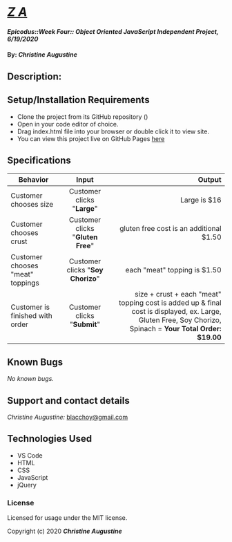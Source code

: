 # _[ Z A]()_

#### _Epicodus::Week Four:: Object Oriented JavaScript Independent Project, 6/19/2020_

#### By: _**Christine Augustine**_

## Description:


## Setup/Installation Requirements

* Clone the project from its GitHub repository ()
* Open in your code editor of choice.
* Drag index.html file into your browser or double click it to view site.
* You can view this project live on GitHub Pages [here]()

## Specifications

| Behavior       | Input         | Output  |
| ------------- |:-------------:| -----:|
| Customer chooses size | Customer clicks "**Large**" | Large is $16|
| Customer chooses crust | Customer clicks "**Gluten Free**" | gluten free cost is an additional $1.50|
| Customer chooses "meat" toppings | Customer clicks "**Soy Chorizo**" | each  "meat" topping is $1.50|
| Customer is finished with order| Customer clicks "**Submit**" | size + crust + each "meat" topping cost is added up & final cost is displayed, ex. Large, Gluten Free, Soy Chorizo, Spinach = **Your Total Order: $19.00**|


## Known Bugs

_No known bugs._

## Support and contact details

_Christine Augustine:_
blacchoy@gmail.com

## Technologies Used

* VS Code
* HTML
* CSS
* JavaScript
* jQuery 

### License

Licensed for usage under the MIT license.

Copyright (c) 2020 **_Christine Augustine_**
